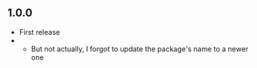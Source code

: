 ## 1.0.0

- First release
- - But not actually, I forgot to update the package's name to a newer one